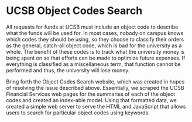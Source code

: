 # UCSB Object Codes Search

All requests for funds at UCSB must include an object code to describe what the funds will be used for. In most cases, nobody on campus knows which codes they should be using, so they choose to classify their orders as the general, catch-all object code, which is bad for the university as a whole. The benefit of these codes is to track what the university money is being spent on so that efforts can be made to optimize future expenses. If everything is classified as a miscellaneous term, that function cannot be performed and thus, the university will lose money.

Bring forth the Object Codes Search website, which was created in hopes of resolving the issue described above. Essentially, we scraped the UCSB Financial Services web pages for the summaries of each of the object codes and created an index-able model. Using that formatted data, we created a simple web server to serve the HTML and JavaScript that allows users to search for particular object codes using keywords.
